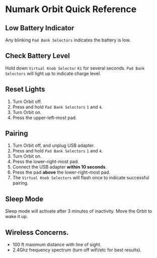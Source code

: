 # Numark Orbit Quick Reference

## Low Battery Indicator

Any blinking `Pad Bank Selectors` indicates the battery is low.


## Check Battery Level

Hold down `Virtual Knob Selector` `K1` for several seconds.  `Pad Bank Selectors` will light up to indicate charge level.


## Reset Lights

1. Turn Orbit off.
1. Press and hold `Pad Bank Selectors` `1` and `4`.
1. Turn Orbit on.
1. Press the upper-left-most pad.


## Pairing

1. Turn Orbit off, and unplug USB adapter.
1. Press and hold `Pad Bank Selectors` `1` and `4`.
1. Turn Orbit on.
1. Press the lower-right-most pad.
1. Connect the USB adapter __within 10 seconds__.
1. Press the pad __above__ the lower-right-most pad.
1. The `Virtual Knob Selectors` will flash once to indicate successful pairing.


## Sleep Mode

Sleep mode will activate after 3 minutes of inactivity.  Move the Orbit to wake it up.


## Wireless Concerns.

* 100 ft maximum distance with line of sight.
* 2.4Ghz frequency spectrum (turn off wifi/etc for best results).
